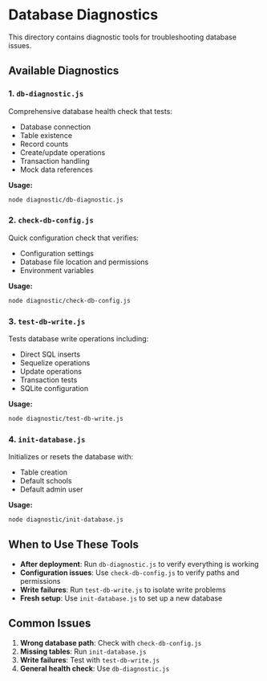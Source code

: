 # Database Diagnostics

This directory contains diagnostic tools for troubleshooting database issues.

## Available Diagnostics

### 1. `db-diagnostic.js`
Comprehensive database health check that tests:
- Database connection
- Table existence
- Record counts
- Create/update operations
- Transaction handling
- Mock data references

**Usage:**
```bash
node diagnostic/db-diagnostic.js
```

### 2. `check-db-config.js`
Quick configuration check that verifies:
- Configuration settings
- Database file location and permissions
- Environment variables

**Usage:**
```bash
node diagnostic/check-db-config.js
```

### 3. `test-db-write.js`
Tests database write operations including:
- Direct SQL inserts
- Sequelize operations
- Update operations
- Transaction tests
- SQLite configuration

**Usage:**
```bash
node diagnostic/test-db-write.js
```

### 4. `init-database.js`
Initializes or resets the database with:
- Table creation
- Default schools
- Default admin user

**Usage:**
```bash
node diagnostic/init-database.js
```

## When to Use These Tools

- **After deployment**: Run `db-diagnostic.js` to verify everything is working
- **Configuration issues**: Use `check-db-config.js` to verify paths and permissions
- **Write failures**: Run `test-db-write.js` to isolate write problems
- **Fresh setup**: Use `init-database.js` to set up a new database

## Common Issues

1. **Wrong database path**: Check with `check-db-config.js`
2. **Missing tables**: Run `init-database.js`
3. **Write failures**: Test with `test-db-write.js`
4. **General health check**: Use `db-diagnostic.js`